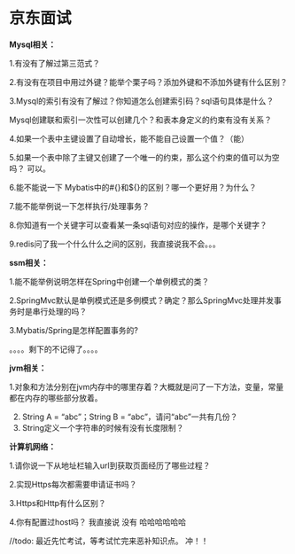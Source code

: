 # 京东面试

**Mysql相关：**

1.有没有了解过第三范式？

2.有没有在项目中用过外键？能举个栗子吗？添加外键和不添加外键有什么区别？

3.Mysql的索引有没有了解过？你知道怎么创建索引码？sql语句具体是什么？

   Mysql创建联和索引一次性可以创建几个？和表本身定义的约束有没有关系？

4.如果一个表中主键设置了自动增长，能不能自己设置一个值？（能）

5.如果一个表中除了主键又创建了一个唯一的约束，那么这个约束的值可以为空吗？ 可以。

6.能不能说一下 Mybatis中的#{}和${}的区别？哪一个更好用？为什么？

7.能不能举例说一下怎样执行/处理事务？

8.你知道有一个关键字可以查看某一条sql语句对应的操作，是哪个关键字？

9.redis问了我一个什么什么之间的区别，我直接说我不会。。。



**ssm相关：**

1.能不能举例说明怎样在Spring中创建一个单例模式的类？

2.SpringMvc默认是单例模式还是多例模式？确定？那么SpringMvc处理并发事务时是串行处理的吗？

3.Mybatis/Spring是怎样配置事务的?

。。。。剩下的不记得了。。。。



**jvm相关：**

   1.对象和方法分别在jvm内存中的哪里存着？大概就是问了一下方法，变量，常量都在内存的哪些部分放着。

2. String A = “abc”；String B = “abc”，请问“abc”一共有几份？
3. String定义一个字符串的时候有没有长度限制？



**计算机网络：**

   1.请你说一下从地址栏输入url到获取页面经历了哪些过程？

   2.实现Https每次都需要申请证书吗？

   3.Https和Http有什么区别？

   4.你有配置过host吗？  我直接说  没有 哈哈哈哈哈哈



//todo: 最近先忙考试，等考试忙完来恶补知识点。 冲！！



